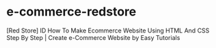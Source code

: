# e-commerce-redstore
 [Red Store] ID How To Make Ecommerce Website Using HTML And CSS Step By Step | Create e-Commerce Website by Easy Tutorials
